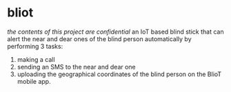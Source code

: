 # bliot
*the contents of this project are confidential*
an IoT based blind stick that can alert the near and dear ones of the blind person automatically by performing 3 tasks:
1. making a call 
2. sending an SMS to the near and dear one
3. uploading the geographical coordinates of the blind person on the BlioT mobile app.
